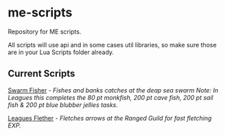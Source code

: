 # me-scripts
Repository for ME scripts.

All scripts will use api and in some cases util libraries, so make sure those are in your Lua Scripts folder already.

## Current Scripts
[Swarm Fisher](SwarmFisher.lua) - *Fishes and banks catches at the deap sea swarm Note: In Leagues this completes the 80 pt monkfish, 200 pt cave fish, 200 pt sail fish & 200 pt blue blubber jellies tasks.*

[Leagues Flether](https://github.com/n-n2/me-scripts/blob/main/SwarmFisher.lua) - *Fletches arrows at the Ranged Guild for fast fletching EXP.*
